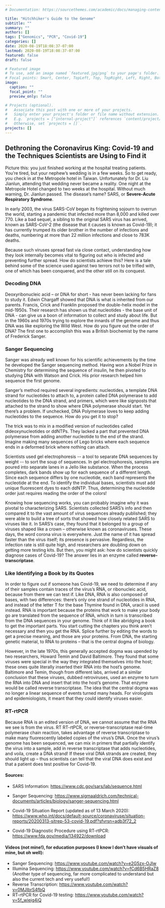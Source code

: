 ```yaml
---
# Documentation: https://sourcethemes.com/academic/docs/managing-content/

title: "Hitchhiker's Guide to the Genome"
subtitle: ""
summary: ""
authors: []
tags: ["Genomics", "PCR", "Covid-19"]
categories: []
date: 2020-08-19T18:08:37-07:00
lastmod: 2020-08-19T18:08:37-07:00
featured: false
draft: false

# Featured image
# To use, add an image named `featured.jpg/png` to your page's folder.
# Focal points: Smart, Center, TopLeft, Top, TopRight, Left, Right, BottomLeft, Bottom, BottomRight.
image:
  caption: ""
  focal_point: ""
  preview_only: false

# Projects (optional).
#   Associate this post with one or more of your projects.
#   Simply enter your project's folder or file name without extension.
#   E.g. `projects = ["internal-project"]` references `content/project/deep-learning/index.md`.
#   Otherwise, set `projects = []`.
projects: []
---
```

## Dethroning the Coronavirus King: Covid-19 and the Techniques Scientists are Using to Find it

Picture this: you just finished working at the hospital treating patients. You’re tired, but your nephew’s wedding is in a few weeks. So to get ready, you check in at the Metropole hotel in Taiwan. 
Unfortunately for Dr. Liu Jianlun, attending that wedding never became a reality. One night at the Metropole Hotel changed to two weeks at the hospital. Without much warning, Dr. Jianlun passed. The disease’s name? SARS, or **Severe-Acute Respiratory Syndrome**. 

In early 2003, the virus SARS-CoV began its frightening sojourn to overrun the world, starting a pandemic that infected more than 8,000 and killed over 770. Like a bad sequel, a sibling to the original SARS virus has arrived, known as SARS-CoV-2 (the disease that it causes is known as Covid-19); it has currently trumped its older brother in the number of infections and deaths, numbering at more than 22 million infections and close to 783K deaths. 

Because such viruses spread fast via close contact, understanding how they look internally becomes vital to figuring out who is infected and preventing further spread. How do scientists achieve this? 
Here is a tale behind some of the science used against two terrors not to be trifled with, one of which has been conquered, and the other still on its conquest. 

### Decoding DNA

Deoxyribonucleic acid – or DNA for short - has never been lacking for fans to study it. Edwin Chargaff showed that DNA is what is inherited from our parents. Francis, Crick and Franklin proposed the double-helix model in the mid-1950s. Their research has shown us that nucleotides - the base unit of DNA - can give us a boon of information to collect and study about life. 
But in the 1960s and 1970s trying to explore the innards of the genome and thus DNA was like exploring the Wild West. How do you figure out the order of DNA? The first one to accomplish this was a British biochemist by the name of Frederick Sanger. 

### Sanger Sequencing

Sanger was already well known for his scientific achievements by the time he developed the Sanger sequencing method. Having won a Nobel Prize in Chemistry for determining the sequence of insulin, he then pivoted to studying DNA with Watson and Crick. His prior research helped him sequence the first genome. 

Sanger’s method required several ingredients: nucleotides, a template DNA strand for nucleotides to attach to, a protein called DNA polymerase to add nucleotides to the DNA strand, and primers, which were like signposts that attached to the strand to show where DNA polymerase should start.
Yet there’s a problem. If unchecked, DNA Polymerase loves to keep adding nucleotides to the sequence.  How do you get it to stop?

The trick was to mix in a modified version of nucleotides called dideoxynucleotides or ddNTPs. They lacked a part that prevented DNA polymerase from adding another nucleotide to the end of the strand. Imagine making many sequences of Lego bricks where each sequence ends in a deformed brick where nothing can attach. 

Scientists used gel electrophoresis -- a tool to separate DNA sequences by weight -- to sort the soup of sequences. In gel electrophoresis, samples are poured into separate lanes in a Jello like substance. When the process completes, dark bands show up for each sequence of a different length. Since each sequence differs by one nucleotide, each band represents the nucleotide at the end.
To identify the individual bases, scientists must add unique fluorescent dyes to each ddNTP. Thus, determining the nucleotide order just requires reading the order of the colors! 

Knowing how sequencing works, you can probably imagine why it was pivotal to characterizing SARS. Scientists collected SARS’s info and then compared it to the vast amount of virus sequences already published; they were able to build a tree of sorts that showed how closely related SARS to viruses like it. In SARS’s case, they found that it belonged to a group of viruses shaped like a crown – otherwise known as coronaviruses. 
These days, the word corona virus is everywhere. Just the name of it has spread faster than the virus itself; its presence is pervasive. Regardless, the infection rate is still quite high, and researchers are doubling down on getting more testing kits. 
But then, you might ask: how do scientists quickly diagnose cases of Covid-19? The answer lies in an enzyme called **reverse-transcriptase**.

### Like Identifying a Book by its Quotes

In order to figure out if someone has Covid-19, we need to determine if any of their samples contain traces of the virus’s RNA, or ribonucleic acid, because from there we can test if. Like DNA, RNA is also composed of bases, with two differences: there’s only one strand of nucleotides in RNA, and instead of the letter T for the base Thymine found in DNA, uracil is used instead. RNA is important because the proteins that work to make your body go are translated from the sequence of RNA, which in turn is transcribed from the DNA sequences in your genome. 
Think of it like abridging a book to get the important parts. You start cutting the chapters you think aren’t necessary and then you get the RNA. Splice further by editing the words to get a precise meaning, and those are your proteins. From DNA, the starting genetic material, to RNA to proteins – that is the central dogma of biology. 

However, in the late 1970s, this generally accepted dogma was upended by two researchers, Howard Temin and David Baltimore. They found that some viruses were special in the way they integrated themselves into the host; these ones quite literally inserted their RNA into the host’s genome. Baltimore and Temin, though from different labs, arrived at a similar conclusion that these viruses, dubbed retroviruses, used an enzyme to turn the RNA into DNA and insert that into the host’s genome. That enzyme would be called reverse transcriptase. 
The idea that the central dogma was no longer a linear sequence of events turned many heads. For virologists and epidemiologists, it meant that they could identify viruses easier. 

### RT-rtPCR
Because RNA is an edited version of DNA, we cannot assume that the RNA we see is from the virus. RT RT-rtPCR, or reverse-transcriptase real-time polymerase chain reaction, takes advantage of reverse transcriptase to make many fluorescently labeled copies of the virus’s DNA. Once the virus’s genome has been sequenced, we can mix in primers that partially identify the virus into a sample, add in reverse transcriptase that adds nucleotides, and voila, create a DNA strand! If these viral DNA strands are created, they should light up – thus scientists can tell that the viral DNA does exist and that a patient does test positive for Covid-19. 



#### Sources: 
- SARS Information: https://www.cdc.gov/sars/lab/sequence.html

- Sanger Sequencing: https://www.sigmaaldrich.com/technical-documents/articles/biology/sanger-sequencing.html
- Covid-19 Situation Report (updated as of 13 March 2020): https://www.who.int/docs/default-source/coronaviruse/situation-reports/20200313-sitrep-53-covid-19.pdf?sfvrsn=adb3f72_2
- Covid-19 Diagnostic Procedure using RT-rtPCR: https://www.fda.gov/media/134922/download
#### Videos (not mine!), for education purposes (I know I don’t have visuals of mine, but oh well): 
- Sanger Sequencing: https://www.youtube.com/watch?v=e2G5zx-OJIw
- Illumina Sequencing: https://www.youtube.com/watch?v=fCd6B5HRaZ8 (Another type of sequencing, far more complicated to understand but also the current tech and very useful!)
- Reverse Transcription: https://www.youtube.com/watch?v=0MJIbrS4fbQ
- RT-rtPCR for Covid-19 testing:  https://www.youtube.com/watch?v=5f_wieig4iQ